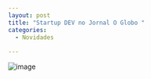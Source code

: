 ```yaml
---
layout: post
title: "Startup DEV no Jornal O Globo "
categories:
  - Novidades
     
---
```

![image](/blog/images/posts/2012-07-05/jornaloglobo.jpg)
